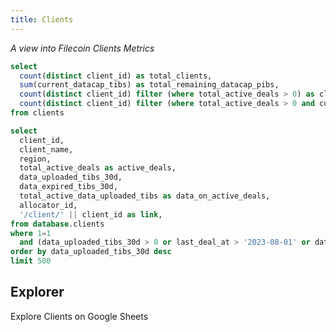 ```yaml
---
title: Clients
---
```


_A view into Filecoin Clients Metrics_

```sql client_stats
select
  count(distinct client_id) as total_clients,
  sum(current_datacap_tibs) as total_remaining_datacap_pibs,
  count(distinct client_id) filter (where total_active_deals > 0) as clients_with_active_deals,
  count(distinct client_id) filter (where total_active_deals > 0 and current_datacap_tibs > 0) as clients_with_active_deals_and_remaining_datacap,
from clients
```

<Grid cols=2>

<BigValue
  data={client_stats}
  value=total_clients
  title="Filecoin Clients"
/>

<BigValue
  data={client_stats}
  value=total_remaining_datacap_pibs
  title="Total Remaining Datacap"
  fmt='#,##0 \P\i\B\s'
/>

<BigValue
  data={client_stats}
  value=clients_with_active_deals
  title="Clients with Active Deals"
/>

<BigValue
  data={client_stats}
  value=clients_with_active_deals_and_remaining_datacap
  title="Clients with Active Deals and Remaining Datacap"
/>

</Grid>

```sql clients_table
select
  client_id,
  client_name,
  region,
  total_active_deals as active_deals,
  data_uploaded_tibs_30d,
  data_expired_tibs_30d,
  total_active_data_uploaded_tibs as data_on_active_deals,
  allocator_id,
  '/client/' || client_id as link,
from database.clients
where 1=1
  and (data_uploaded_tibs_30d > 0 or last_deal_at > '2023-08-01' or data_expired_tibs_30d > 0)
order by data_uploaded_tibs_30d desc
limit 500
```

## Explorer

<BigLink href='https://docs.google.com/spreadsheets/d/15xi39OheVJ-_WyI7sxwmvgMIVFkZN07NOYWLe5iKXnI'>
  Explore Clients on Google Sheets
</BigLink>

<DataTable
  data={clients_table}
  link=link
  search=true
  rowShading=true
  rowLines=false
  rows=30
  downloadable=true
/>
